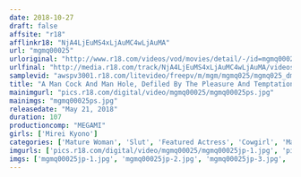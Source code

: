 ```yaml
---
date: 2018-10-27
draft: false
affsite: "r18"
afflinkr18: "NjA4LjEuMS4xLjAuMC4wLjAuMA"
url: "mgmq00025"
urloriginal: "http://www.r18.com/videos/vod/movies/detail/-/id=mgmq00025"
urlfinal: "http://media.r18.com/track/NjA4LjEuMS4xLjAuMC4wLjAuMA/videos/vod/movies/detail/-/id=mgmq00025"
samplevid: "awspv3001.r18.com/litevideo/freepv/m/mgm/mgmq025/mgmq025_dmb_w.mp4"
title: "A Man Cock And Man Hole, Defiled By The Pleasure And Temptation Of A Beautiful Mature Woman Mirei Kyono"
mainimgurl: "pics.r18.com/digital/video/mgmq00025/mgmq00025ps.jpg"
mainimgs: "mgmq00025ps.jpg"
releasedate: "May 21, 2018"
duration: 107
productioncomp: "MEGAMI"
girls: ['Mirei Kyono']
categories: ['Mature Woman', 'Slut', 'Featured Actress', 'Cowgirl', 'Massage Parlor', 'Anal Play', 'Hi-Def']
imgurls: ['pics.r18.com/digital/video/mgmq00025/mgmq00025jp-1.jpg', 'pics.r18.com/digital/video/mgmq00025/mgmq00025jp-2.jpg', 'pics.r18.com/digital/video/mgmq00025/mgmq00025jp-3.jpg', 'pics.r18.com/digital/video/mgmq00025/mgmq00025jp-4.jpg', 'pics.r18.com/digital/video/mgmq00025/mgmq00025jp-5.jpg', 'pics.r18.com/digital/video/mgmq00025/mgmq00025jp-6.jpg', 'pics.r18.com/digital/video/mgmq00025/mgmq00025jp-7.jpg', 'pics.r18.com/digital/video/mgmq00025/mgmq00025jp-8.jpg', 'pics.r18.com/digital/video/mgmq00025/mgmq00025jp-9.jpg', 'pics.r18.com/digital/video/mgmq00025/mgmq00025jp-10.jpg', 'pics.r18.com/digital/video/mgmq00025/mgmq00025jp-11.jpg', 'pics.r18.com/digital/video/mgmq00025/mgmq00025jp-12.jpg', 'pics.r18.com/digital/video/mgmq00025/mgmq00025jp-13.jpg', 'pics.r18.com/digital/video/mgmq00025/mgmq00025jp-14.jpg', 'pics.r18.com/digital/video/mgmq00025/mgmq00025jp-15.jpg', 'pics.r18.com/digital/video/mgmq00025/mgmq00025jp-16.jpg', 'pics.r18.com/digital/video/mgmq00025/mgmq00025jp-17.jpg', 'pics.r18.com/digital/video/mgmq00025/mgmq00025jp-18.jpg', 'pics.r18.com/digital/video/mgmq00025/mgmq00025jp-19.jpg', 'pics.r18.com/digital/video/mgmq00025/mgmq00025jp-20.jpg']
imgs: ['mgmq00025jp-1.jpg', 'mgmq00025jp-2.jpg', 'mgmq00025jp-3.jpg', 'mgmq00025jp-4.jpg', 'mgmq00025jp-5.jpg', 'mgmq00025jp-6.jpg', 'mgmq00025jp-7.jpg', 'mgmq00025jp-8.jpg', 'mgmq00025jp-9.jpg', 'mgmq00025jp-10.jpg', 'mgmq00025jp-11.jpg', 'mgmq00025jp-12.jpg', 'mgmq00025jp-13.jpg', 'mgmq00025jp-14.jpg', 'mgmq00025jp-15.jpg', 'mgmq00025jp-16.jpg', 'mgmq00025jp-17.jpg', 'mgmq00025jp-18.jpg', 'mgmq00025jp-19.jpg', 'mgmq00025jp-20.jpg']
---
```

